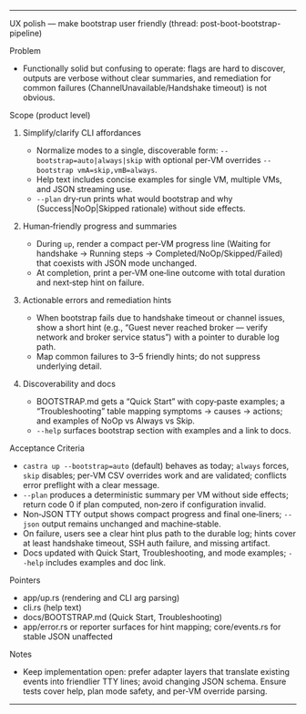 
---
UX polish — make bootstrap user friendly (thread: post-boot-bootstrap-pipeline)

Problem
- Functionally solid but confusing to operate: flags are hard to discover, outputs are verbose without clear summaries, and remediation for common failures (ChannelUnavailable/Handshake timeout) is not obvious.

Scope (product level)
1) Simplify/clarify CLI affordances
   - Normalize modes to a single, discoverable form: `--bootstrap=auto|always|skip` with optional per‑VM overrides `--bootstrap vmA=skip,vmB=always`.
   - Help text includes concise examples for single VM, multiple VMs, and JSON streaming use.
   - `--plan` dry‑run prints what would bootstrap and why (Success|NoOp|Skipped rationale) without side effects.

2) Human‑friendly progress and summaries
   - During `up`, render a compact per‑VM progress line (Waiting for handshake → Running steps → Completed/NoOp/Skipped/Failed) that coexists with JSON mode unchanged.
   - At completion, print a per‑VM one‑line outcome with total duration and next‑step hint on failure.

3) Actionable errors and remediation hints
   - When bootstrap fails due to handshake timeout or channel issues, show a short hint (e.g., “Guest never reached broker — verify network and broker service status”) with a pointer to durable log path.
   - Map common failures to 3–5 friendly hints; do not suppress underlying detail.

4) Discoverability and docs
   - BOOTSTRAP.md gets a “Quick Start” with copy‑paste examples; a “Troubleshooting” table mapping symptoms → causes → actions; and examples of NoOp vs Always vs Skip.
   - `--help` surfaces bootstrap section with examples and a link to docs.

Acceptance Criteria
- `castra up --bootstrap=auto` (default) behaves as today; `always` forces, `skip` disables; per‑VM CSV overrides work and are validated; conflicts error preflight with a clear message.
- `--plan` produces a deterministic summary per VM without side effects; return code 0 if plan computed, non‑zero if configuration invalid.
- Non‑JSON TTY output shows compact progress and final one‑liners; `--json` output remains unchanged and machine‑stable.
- On failure, users see a clear hint plus path to the durable log; hints cover at least handshake timeout, SSH auth failure, and missing artifact.
- Docs updated with Quick Start, Troubleshooting, and mode examples; `--help` includes examples and doc link.

Pointers
- app/up.rs (rendering and CLI arg parsing)
- cli.rs (help text)
- docs/BOOTSTRAP.md (Quick Start, Troubleshooting)
- app/error.rs or reporter surfaces for hint mapping; core/events.rs for stable JSON unaffected

Notes
- Keep implementation open: prefer adapter layers that translate existing events into friendlier TTY lines; avoid changing JSON schema. Ensure tests cover help, plan mode safety, and per‑VM override parsing.


---

